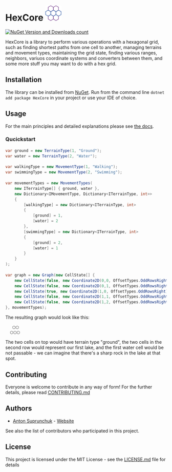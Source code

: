 [logo]: ./icon48.png "HexCore logo"

# HexCore ![alt text][logo] 
[![NuGet Version and Downloads count](https://buildstats.info/nuget/HexCore)](https://www.nuget.org/packages/HexCore)

HexCore is a library to perform various operations with a hexagonal grid, such as finding shortest paths from one cell to another, managing terrains and movement types, maintaining the grid state, finding various ranges, neighbors, variuos coordinate systems and converters between them, and some more stuff you may want to do with a hex grid.

## Installation

The library can be installed from [NuGet](https://www.nuget.org/packages/HexCore). Run from the command line `dotnet add package HexCore` in your project or use your IDE of choice.

## Usage

For the main principles and detailed explanations please see [the docs](./Docs).

### Qucickstart

```c#
var ground = new TerrainType(1, "Ground");
var water = new TerrainType(2, "Water");

var walkingType = new MovementType(1, "Walking");
var swimmingType = new MovementType(2, "Swimming");

var movementTypes = new MovementTypes(
    new ITerrainType[] { ground, water }, 
    new Dictionary<IMovementType, Dictionary<ITerrainType, int>>
    {
        [walkingType] = new Dictionary<ITerrainType, int>
        {
            [ground] = 1,
            [water] = 2
        },
        [swimmingType] = new Dictionary<ITerrainType, int>
        {
            [ground] = 2,
            [water] = 1
        }
    }
);

var graph = new Graph(new CellState[] { 
    new CellState(false, new Coordinate2D(0,0, OffsetTypes.OddRowsRight), ground),
    new CellState(false, new Coordinate2D(0,1, OffsetTypes.OddRowsRight), ground),
    new CellState(true, new Coordinate2D(1,0, OffsetTypes.OddRowsRight), water),
    new CellState(false, new Coordinate2D(1,1, OffsetTypes.OddRowsRight), water),
    new CellState(false, new Coordinate2D(1,2, OffsetTypes.OddRowsRight), ground)
}, movementTypes);
```
The resulting graph would look like this:
```
   ⬡⬡
  ⬡⬡⬡
```
The two cells on top would have terrain type "ground", the two cells in the second row would represent our first lake, and the first water cell would be not passable - we can imagine that there's a sharp rock in the lake at that spot.

## Contributing

Everyone is welcome to contribute in any way of form! For the further details, please read [CONTRIBUTING.md](./CONTRIBUTING.md)

## Authors
 - [Anton Suprunchuk](https://github.com/antouhou) - [Website](https://antouhou.com)

See also the list of contributors who participated in this project.

## License

This project is licensed under the MIT License - see the [LICENSE.md](./LICENSE.md) file for details

